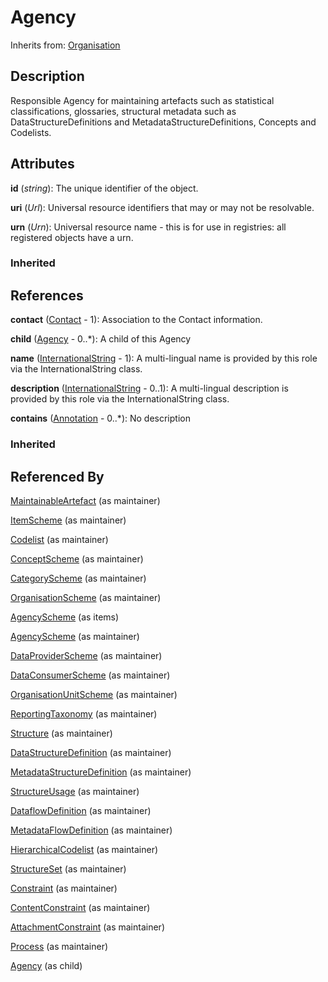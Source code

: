 
# Agency

Inherits from: [Organisation](Organisation.md)



## Description

Responsible Agency for maintaining artefacts such as statistical classifications, glossaries, structural metadata such as DataStructureDefinitions and MetadataStructureDefinitions, Concepts and Codelists.


## Attributes

**id** (*string*): The unique identifier of the object.

**uri** (*Url*): Universal resource identifiers that may or may not be resolvable.

**urn** (*Urn*): Universal resource name - this is for use in registries: all registered objects have a urn.

### Inherited



## References

**contact** ([Contact](Contact.md) - 1): Association to the Contact information.

**child** ([Agency](Agency.md) - 0..*): A child of this Agency

**name** ([InternationalString](../Base/InternationalString.md) - 1): A multi-lingual name is provided by this role via the InternationalString class.

**description** ([InternationalString](../Base/InternationalString.md) - 0..1): A multi-lingual description is provided by this role via the InternationalString class.

**contains** ([Annotation](../Base/Annotation.md) - 0..*): No description

### Inherited



## Referenced By

[MaintainableArtefact](../Base/MaintainableArtefact.md) (as maintainer)

[ItemScheme](../Base/ItemScheme.md) (as maintainer)

[Codelist](../Codelists/Codelist.md) (as maintainer)

[ConceptScheme](../ConceptSchemes/ConceptScheme.md) (as maintainer)

[CategoryScheme](../CategorySchemes/CategoryScheme.md) (as maintainer)

[OrganisationScheme](OrganisationScheme.md) (as maintainer)

[AgencyScheme](AgencyScheme.md) (as items)

[AgencyScheme](AgencyScheme.md) (as maintainer)

[DataProviderScheme](DataProviderScheme.md) (as maintainer)

[DataConsumerScheme](DataConsumerScheme.md) (as maintainer)

[OrganisationUnitScheme](OrganisationUnitScheme.md) (as maintainer)

[ReportingTaxonomy](../ReportingTaxonomies/ReportingTaxonomy.md) (as maintainer)

[Structure](../Base/Structure.md) (as maintainer)

[DataStructureDefinition](../DataStructureDefinitions/DataStructureDefinition.md) (as maintainer)

[MetadataStructureDefinition](../MetadataStructureDefinitions/MetadataStructureDefinition.md) (as maintainer)

[StructureUsage](../Base/StructureUsage.md) (as maintainer)

[DataflowDefinition](../DataStructureDefinitions/DataflowDefinition.md) (as maintainer)

[MetadataFlowDefinition](../MetadataStructureDefinitions/MetadataFlowDefinition.md) (as maintainer)

[HierarchicalCodelist](../HierarchicalCodelists/HierarchicalCodelist.md) (as maintainer)

[StructureSet](../StructureMaps/StructureSet.md) (as maintainer)

[Constraint](../Constraints/Constraint.md) (as maintainer)

[ContentConstraint](../Constraints/ContentConstraint.md) (as maintainer)

[AttachmentConstraint](../Constraints/AttachmentConstraint.md) (as maintainer)

[Process](../Process/Process.md) (as maintainer)

[Agency](Agency.md) (as child)



